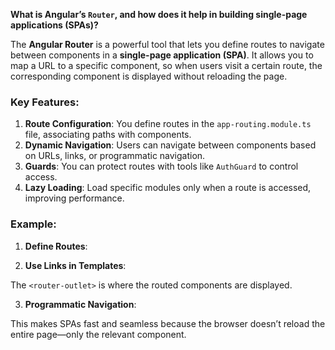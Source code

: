 
**What is Angular’s `Router`, and how does it help in building single-page applications (SPAs)?**


The **Angular Router** is a powerful tool that lets you define routes to navigate between components in a **single-page application (SPA)**. It allows you to map a URL to a specific component, so when users visit a certain route, the corresponding component is displayed without reloading the page.

### Key Features:

1. **Route Configuration**: You define routes in the `app-routing.module.ts` file, associating paths with components.
2. **Dynamic Navigation**: Users can navigate between components based on URLs, links, or programmatic navigation.
3. **Guards**: You can protect routes with tools like `AuthGuard` to control access.
4. **Lazy Loading**: Load specific modules only when a route is accessed, improving performance.

### Example:

1. **Define Routes**:
<script>
import { NgModule } from '@angular/core';
import { RouterModule, Routes } from '@angular/router';
import { HomeComponent } from './home/home.component'; 
import { AboutComponent } from './about/about.component'; 
const routes: Routes = [ 
{ path: '', component: HomeComponent }, 
{ path: 'about', component: AboutComponent }, 
]; 
@NgModule({
imports: [RouterModule.forRoot(routes)], 
exports: [RouterModule], 
})
export class AppRoutingModule {}
</script>
2. **Use Links in Templates**:
<script>
<a routerLink="/">Home</a> 
<a routerLink="/about">About</a> 
<router-outlet></router-outlet>
</script>
The `<router-outlet>` is where the routed components are displayed.

3. **Programmatic Navigation**:
<script>
constructor(private router: Router) {} 
goToAbout() { 
this.router.navigate(['/about']);
}
</script>

This makes SPAs fast and seamless because the browser doesn’t reload the entire page—only the relevant component.